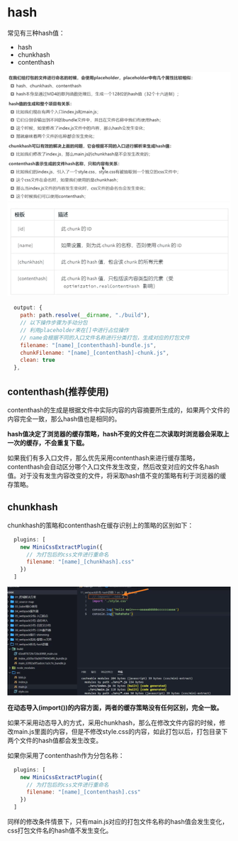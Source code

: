 # hash

常见有三种hash值：

- hash
- chunkhash
- contenthash

![image-20231214114457602](./readme.assets/image-20231214114457602.png)![image-20231214115002978](./readme.assets/image-20231214115002978.png)

```js
  output: {
    path: path.resolve(__dirname, "./build"),
    // 以下操作步骤为手动分包
    // 利用placeholder来在[]中进行占位操作
    // name会根据不同的入口文件名称进行分类打包，生成对应的打包文件
    filename: "[name]_[contenthash]-bundle.js",
    chunkFilename: "[name]_[contenthash]-chunk.js",
    clean: true
  },
```

## contenthash(推荐使用)

contenthash的生成是根据文件中实际内容的内容摘要所生成的，如果两个文件的内容完全一致，那么hash值也是相同的。

**hash值决定了浏览器的缓存策略，hash不变的文件在二次读取时浏览器会采取上一次的缓存，不会重复下载。**

如果我们有多入口文件，那么优先采用contenthash来进行缓存策略，contenthash会自动区分哪个入口文件发生改变，然后改变对应的文件名hash值。对于没有发生内容改变的文件，将采取hash值不变的策略有利于浏览器的缓存策略。

## chunkhash

chunkhash的策略和contenthash在缓存识别上的策略的区别如下：

```js
  plugins: [
    new MiniCssExtractPlugin({
      // 为打包后的css文件进行重命名
      filename: "[name]_[chunkhash].css"
    })
  ]
```

![image-20231214115305203](./readme.assets/image-20231214115305203.png)

**在动态导入(import())的内容方面，两者的缓存策略没有任何区别，完全一致。**

如果不采用动态导入的方式，采用chunkhash，那么在修改文件内容的时候，修改main.js里面的内容，但是不修改style.css的内容，如此打包以后，打包目录下两个文件的hash值都会发生改变。

如果你采用了contenthash作为分包名称：

```js
  plugins: [
    new MiniCssExtractPlugin({
      // 为打包后的css文件进行重命名
      filename: "[name]_[contenthash].css"
    })
  ]
```

同样的修改条件情景下，只有main.js对应的打包文件名称的hash值会发生变化，css打包文件名的hash值不发生变化。